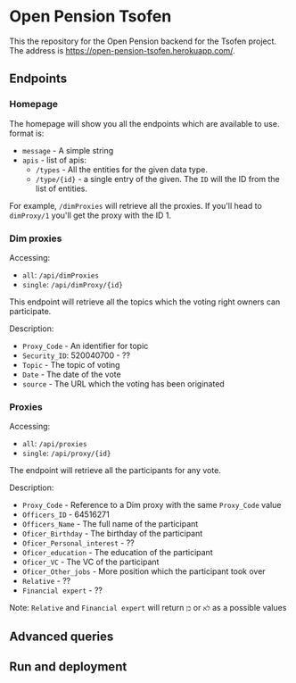 # Open Pension Tsofen

This the repository for the Open Pension backend for the Tsofen project. The address is 
https://open-pension-tsofen.herokuapp.com/. 

## Endpoints

### Homepage

The homepage will show you all the endpoints which are available to use. format is:

* `message` - A simple string
* `apis` - list of apis:
    * `/types` - All the entities for the given data type.
    * `/type/{id}` - a single entry of the given. The `ID` will the ID from the list of entities.
    
For example, `/dimProxies` will retrieve all the proxies. If you'll head to `dimProxy/1` you'll get the proxy with the 
ID 1. 

### Dim proxies

Accessing:
* `all`: `/api/dimProxies`
* `single`: `/api/dimProxy/{id}`

This endpoint will retrieve all the topics which the voting right owners can participate.

Description:
* `Proxy_Code` - An identifier for topic
* `Security_ID`: 520040700 - ??
* `Topic` - The topic of voting
* `Date` - The date of the vote
* `source` - The URL which the voting has been originated

### Proxies

Accessing:
* `all`: `/api/proxies`
* `single`: `/api/proxy/{id}`

The endpoint will retrieve all the participants for any vote.

Description:
* `Proxy_Code` - Reference to a Dim proxy with the same `Proxy_Code` value 
* `Officers_ID` - 64516271
* `Officers_Name` - The full name of the participant
* `Oficer_Birthday` - The birthday of the participant
* `Oficer_Personal_interest` - ??
* `Oficer_education` - The education of the participant
* `Oficer_VC` - The VC of the participant
* `Oficer_Other_jobs` - More position which the participant took over
* `Relative` - ??
* `Financial expert` - ??

Note: `Relative` and `Financial expert` will return `כן` or `לא` as a possible values


## Advanced queries

## Run and deployment
